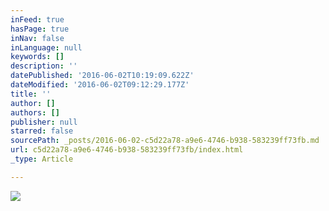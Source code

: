 ```yaml
---
inFeed: true
hasPage: true
inNav: false
inLanguage: null
keywords: []
description: ''
datePublished: '2016-06-02T10:19:09.622Z'
dateModified: '2016-06-02T09:12:29.177Z'
title: ''
author: []
authors: []
publisher: null
starred: false
sourcePath: _posts/2016-06-02-c5d22a78-a9e6-4746-b938-583239ff73fb.md
url: c5d22a78-a9e6-4746-b938-583239ff73fb/index.html
_type: Article

---
```

![](https://the-grid-user-content.s3-us-west-2.amazonaws.com/603dae8f-f863-487b-b0ae-9186a5db7c43.jpg)